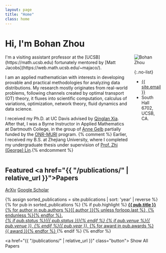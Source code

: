 ```yaml
---
layout: page
title: "Home"
class: home
---
```


# Hi, I'm Bohan Zhou

<div class="columns" markdown="1">

<div class="intro" markdown="1">
I'm a visiting assistant professor at the [UCSB](https://math.ucsb.edu) fortunately mentored by [Matt Jacobs](https://web.math.ucsb.edu/~majaco/).

I am an applied mathematician with interests in developing provable and practical methodologies for analyzing data distributions. My research mostly originates from real-world problems, following channels created by optimal transport (OT) theory, it fluxes into scientific computation, calculus of variations, optimization, network theory, fluid dynamics and data science.

I received my Ph.D. at UC Davis advised by [Qinglan Xia](https://www.math.ucdavis.edu/~qlxia/). After that, I was a Byrne Instructor in Applied Mathematics at Dartmouth College, in the group of [Anne Gelb](https://math.dartmouth.edu/~annegelb/) partially funded by the [ONR-MURI](https://math.la.asu.edu/~muri/index.html) program. {% comment %} Earlier, I received my B.S. at Zhejiang University, where I completed my undergraduate thesis under supervision of [Prof. Zhi (George) Lin](http://www.math.zju.edu.cn/linzhi/).{% endcomment %}


<!-- Here is my complete [CV]({{site.baseurl}}/BohanZhou-CV.pdf). (*Last Update: Sep, 2025*) -->


</div>

<div class="me" markdown="1">
<picture>
  <source srcset='{{site.baseurl}}/assets/images/Zhou-MFO.png' type='image/png' />
  <img
    src='{{site.baseurl}}/assets/images/Zhou-MFO.png'
    alt='Bohan Zhou'>
</picture>

{:.no-list}
* <a href="mailto:{{ site.email }}">{{ site.email }}</a>
* South Hall 6702, UCSB, CA.
</div>

</div>

## Featured <a href="{{ "/publications/" | relative_url }}">Papers</a>
<a href="https://arxiv.org/a/0000-0002-8930-0098.html"><i class="fab fa-scroll" aria-hidden="true"></i> ArXiv</a>
<a href="https://scholar.google.com/citations?user=Fc4gd7oAAAAJ&hl=en&oi=sra"><i class="fab fa-google" aria-hidden="true"></i> Google Scholar</a>

<div class="featured-publications">
  {% assign sorted_publications = site.publications | sort: 'year' | reverse %}
  {% for pub in sorted_publications %}
    {% if pub.highlight %}
      <a href="{{ pub.pdf }}" class="publication">
        <strong>{{ pub.title }}</strong>
        <span class="authors">{% for author in pub.authors %}{{ author }}{% unless forloop.last %}, {% endunless %}{% endfor %}</span>.
        <br>
        <i>{% if pub.status %}({{ pub.status }}){% endif %} {% if pub.venue %}{{ pub.venue }}, {% endif %}{{ pub.year }}</i>.
        {% for award in pub.awards %}<br/><span class="award"><i class="fas fa-{% if award == "Best Paper Award" %}trophy{% else %}award{% endif %}" aria-hidden="true"></i> {{ award }}</span>{% endfor %}
      </a>
    {% endif %}
  {% endfor %}
</div>

<a href="{{ "/publications/" | relative_url }}" class="button">
  <i class="fas fa-chevron-circle-right"></i>
  Show All Papers
</a>
